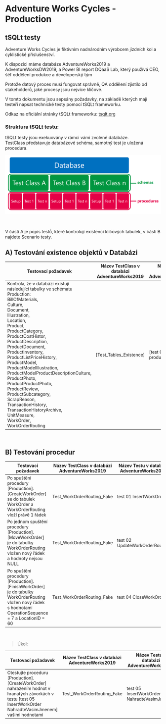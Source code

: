 # Adventure Works Cycles - Production

## tSQLt testy

Adventure Works Cycles je fiktivním nadnárodním výrobcem jízdních kol a cyklistické příslušenství.

K dispozici máme databáze AdventureWorks2019 a AdventureWorksDW2019, a Power BI report DQaaS Lab, který používá CEO, šéf oddělení produkce a developerský tým

Protože datový proces musí fungovat správně, QA oddělení zjistilo od stakeholderů, jaké procesy jsou nejvíce klíčové.

V tomto dokumentu jsou sepsány požadavky, na základě kterých mají testeři napsat technické testy pomocí tSQLt frameworku.

Odkaz na oficiální stránky tSQLt frameworku: [tsqlt.org](https://tsqlt.org/)

### Struktura tSQLt testu:

tSQLt testy jsou exekuovány v rámci vámi zvolené databáze. <br>
TestClass představuje databázové schéma, samotný test je uložená procedura.

![Struktura](Images/media/image1.png)

<br>


V části A je popis testů, které kontrolují existenci klíčových tabulek, v části B najdete Scenario testy.


## A) Testování existence objektů v Databázi

| Testovací požadavek | Název TestClass v databázi AdventureWorks2019 | Název Testu v databázi AdventureWorks2019 |
|---|---|---|
|Kontrola, že v databázi existují následující tabulky ve schématu Production: <br>BillOfMaterials,<br> Culture,<br> Document,<br> Illustration,<br> Location,<br> Product,<br> ProductCategory,<br> ProductCostHistor,<br> ProductDescription,<br> ProductDocument,<br> ProductInventory,<br> ProductListPriceHistory,<br> ProductModel, <br>ProductModelIllustration, <br>ProductModelProductDescriptionCulture, <br>ProductPhoto, <br>ProductProductPhoto, <br>ProductReview,<br> ProductSubcategory, <br>ScrapReason, <br>TransactionHistory, <br>TransactionHistoryArchive, <br>UnitMeasure, <br>WorkOrder,<br> WorkOrderRouting | [Test_Tables_Existence] | [test 01 Existence of production tables] |
<br>

## B) Testování procedur

| Testovací požadavek | Název TestClass v databázi AdventureWorks2019 | Název Testu v databázi AdventureWorks2019 | Testovaná procedura |
|---|---|---|---|
|Po spuštění procedury [Production].[CreateWorkOrder] se do tabulek WorkOrder a WorkOrderRouting vloží právě 1 řádek                                                       | Test_WorkOrderRouting_Fake                  | test 01 InsertWorkOrder                  | Production.CreateWorkOrder|
|Po jednom spuštění procedury [Production].[MoveWorkOrder] je do tabulky WorkOrderRouting vložen nový řádek a hodnoty nejsou NULL                                           | Test_WorkOrderRouting_Fake                  | test 02 UpdateWorkOrderRouting           | Production.MoveWorkOrder|
|Po spuštění procedury [Production].[FinishWorkOrder] je do tabulky WorkOrderRouting vložen nový řádek s hodnotami OperationSequence = 7 a LocationID = 60             | Test_WorkOrderRouting_Fake                  | test 04 CloseWorkOrder                   | Production.FinishWorkOrder |

<br>

> Úkol:

| Testovací požadavek | Název TestClass v databázi AdventureWorks2019 | Název Testu v databázi AdventureWorks2019 | Testovaná procedura |
|---|---|---|---|
|Otestujte proceduru [Production].[CreateWorkOrder] nahrazením hodnot v hranatých závorkách v testu [test 05 InsertWorkOrder NahradteVasimJmenem] vašimi hodnotami | Test_WorkOrderRouting_Fake | test 05 InsertWorkOrder NahradteVasimJmenem   | Production.CreateWorkOrder|
<br>



